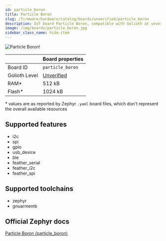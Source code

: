 ```yaml
---
id: particle_boron
title: Particle Boron
slug: /firmware/hardware/catalog/boards/unverified/particle_boron
description: IoT board Particle Boron, compatible with Golioth at unverified level.
image: /img/boards/particle_boron.jpg
sidebar_class_name: hide-item
---
```


[//]: # (This is an auto-generated file, do not edit! Changes to it will be lost upon re-generation)

![Particle Boron!](/img/boards/particle_boron.jpg "Particle Boron")

|                | Board properties     |
| -------------  | -------------------- |
| Board ID       | `particle_boron` |
| Golioth Level  | [Unverified](/firmware/hardware#unverified-boards) |
| RAM*           | 512 kB |
| Flash*         | 1024 kB |

\* values are as reported by Zephyr `.yaml` board files, which don't represent the overall available resources



## Supported features

* i2c
* spi
* gpio
* usb_device
* ble
* feather_serial
* feather_i2c
* feather_spi

## Supported toolchains

* zephyr
* gnuarmemb

## Official Zephyr docs

[Particle Boron (particle_boron)](https://docs.zephyrproject.org/latest/boards/particle/boron/doc/index.html)
